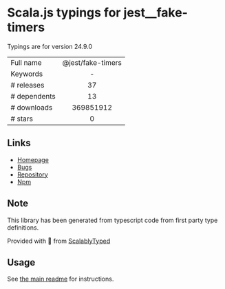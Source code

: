 
# Scala.js typings for jest__fake-timers

Typings are for version 24.9.0



|                    |                 |
| ------------------ | :-------------: |
| Full name          | @jest/fake-timers |
| Keywords           | - |
| # releases         | 37 |
| # dependents       | 13 |
| # downloads        | 369851912 |
| # stars            | 0 |

## Links
- [Homepage](https://github.com/facebook/jest#readme)
- [Bugs](https://github.com/facebook/jest/issues)
- [Repository](https://github.com/facebook/jest)
- [Npm](https://www.npmjs.com/package/%40jest%2Ffake-timers)
    


## Note
This library has been generated from typescript code from first party type definitions.

Provided with :purple_heart: from [ScalablyTyped](https://github.com/oyvindberg/ScalablyTyped)

## Usage
See [the main readme](../../readme.md) for instructions.


